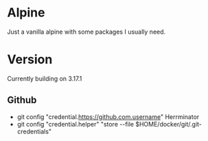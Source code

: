 # Alpine #
Just a vanilla alpine with some packages I usually need.

# Version #
Currently building on 3.17.1

## Github ##
  - git config "credential.https://github.com.username" Herrminator
  - git config "credential.helper" "store --file $HOME/docker/git/.git-credentials"
